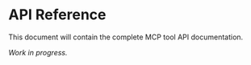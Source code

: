 # API Reference

This document will contain the complete MCP tool API documentation.

_Work in progress._

